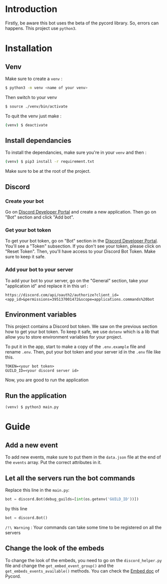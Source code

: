 # Introduction

Firstly, be aware this bot uses the beta of the pycord library. So, errors can happens.
This project use `python3`.

# Installation

## Venv

Make sure to create a `venv` :

```bash
$ python3 -m venv <name of your venv>
```

Then switch to your venv

```bash
$ source ./venv/bin/activate
```

To quit the venv just make :

```bash
(venv) $ deactivate
```

## Install dependancies

To install the dependancies, make sure you're in your `venv` and then :

```bash
(venv) $ pip3 install -r requirement.txt
```

Make sure to be at the root of the project.

## Discord

### Create your bot

Go on [Discord Developer Portal](https://discord.com/developers/applications) and create a new application. Then go on "Bot" section and click "Add bot".

### Get your bot token

To get your bot token, go on "Bot" section in the [Discord Developer Portal](https://discord.com/developers/applications). You'll see a "Token" subsection. If you don't see your token, please click on "Reset Token". Then, you'll have access to your Discord Bot Token. Make sure to keep it safe.

### Add your bot to your server

To add your bot to your server, go on the "General" section, take your "application id" and replace it in this url :

```
https://discord.com/api/oauth2/authorize?client_id=<app_id>&permissions=395137001472&scope=applications.commands%20bot
```

## Environment variables

This project contains a Discord bot token. We saw on the previous section how to get your bot token. To keep it safe, we use `dotenv` which is a lib that allow you to store environment variables for your project.

To put it in the app, start to make a copy of the `.env.example` file and rename `.env`. Then, put your bot token and your server id in the `.env` file like this.

```
TOKEN=<your bot token>
GUILD_ID=<your discord server id>
```

Now, you are good to run the application

## Run the application

```
(venv) $ python3 main.py
```

# Guide

## Add a new event

To add new events, make sure to put them in the `data.json` file at the end of the `events` array. Put the correct attributes in it.

## Let all the servers run the bot commands

Replace this line in the `main.py`:

```Python
bot = discord.Bot(debug_guilds=[int(os.getenv('GUILD_ID'))])
```

by this line

```Python
bot = discord.Bot()
```

`/!\ Warning` : Your commands can take some time to be registered on all the servers

## Change the look of the embeds

To change the look of the embeds, you need to go on the `discord_helper.py` file and change the `get_embed_event_group()` and the `get_embeds_events_available()` methods. You can check the [Embed doc](https://docs.pycord.dev/en/master/api.html?highlight=embed#discord.Embed) of Pycord.
